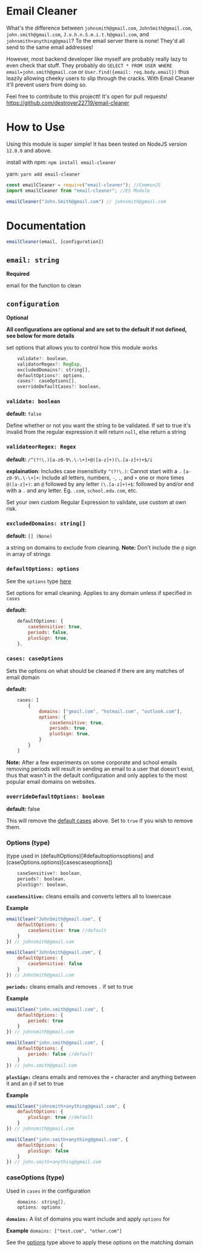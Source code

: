 # Email Cleaner

What's the difference between `johnsmith@gmail.com`, `JohnSmith@gmail.com`, `john.smith@gmail.com`, `J.o.h.n.S.m.i.t.h@gmail.com`, and `johnsmith+anything@gmail`? To the email server there is none! They'd all send to the same email addresses! 

However, most backend developer like myself are probably really lazy to even check that stuff. They probably do `SELECT * FROM USER WHERE email=john.smith@gmail.com` or `User.find({email: req.body.email})` thus leazily allowing cheeky users to slip through the cracks. With Email Cleaner it'll prevent users from doing so.

Feel free to contribute to this projectt! It's open for pull requests!
https://github.com/destroyer22719/email-cleaner

# How to Use

Using this module is super simple! It has been tested on NodeJS version `12.0.0` and above.

install with
npm: `npm install email-cleaner`

yarn: `yarn add email-cleaner`

```javascript
const emailCleaner = require("email-cleaner"); //CommonJS
import emailCleaner from "email-cleaner"; //ES Module

emailCleaner("John.Smith@gmail.com") // johnsmith@gmail.com
```

# Documentation

```javascript
emailCleaner(email, [configuration])
```

## `email: string`
**Required**

email for the function to clean

## `configuration`
**Optional**

**All configurations are optional and are set to the default if not defined, see below for more details**

set options that allows you to control how this module works

```javascript
    validate?: boolean,
    validatorRegex?: RegExp,
    excludedDomains?: string[],
    defaultOptions?: options,
    cases?: caseOptions[],
    overrideDefaultCases?: boolean,

```

### `validate: boolean`

**default:** `false`

Define whether or not you want the string to be validated. If set to true it's invalid from the regular expression it will return `null`, else return a string

### `validateorRegex: Regex`

**default:** `/^(?!\.)[a-z0-9\.\-\+]+@([a-z]+)(\.[a-z]+)+$/i`

**explaination**:
Includes case insensitivity
`^(?!\.)`: Cannot start with a `.`
`[a-z0-9\.\-\+]+`: Include all letters, numbers, `-`, `.`, and `+` one or more times
`@([a-z]+)`: an `@` followed by any letter
`(\.[a-z]+)+$`: followed by and/or end with a `.` and any letter. Eg. `.com`, `school.edu.com`, etc.

Set your own custom Regular Expression to validate, use custom at own risk. 

### `excludedDomains: string[]`

**default:** `[] (None)`

a string on domains to exclude from cleaning. 
**Note:** Don't include the `@` sign in array of strings 

### `defaultOptions: options`
See the `options` type [here](#options-type)

Set options for email cleaning. Applies to any domain unless if specified in `cases`

**default:**
```javascript
    defaultOptions: {
        caseSensitive: true,
        periods: false,
        plusSign: true,
    },
```
### `cases: caseOptions`

Sets the options on what should be cleaned if there are any matches of email domain

**default:**
```javascript
    cases: [
        {
            domains: ["gmail.com", "hotmail.com", "outlook.com"],
            options: {
                caseSensitive: true,
                periods: true,
                plusSign: true,
            }
        }
    ]
```
**Note:** After a few experiments on some corporate and school emails removing periods will result in sending an email to a user that doesn't exist, thus that wasn't in the default configuration and only applies to the most popular email domains on websites.

### `overrideDefaultOptions: boolean`
**default:** false

This will remove the [default cases](#caseoptions-type) above. Set to `true` if you wish to remove them.
### Options (type)
(type used in (defaultOptions)[#defaultoptionsoptions] and (caseOptions.options)[casescaseoptions])
```javascript
    caseSensitive?: boolean,
    periods?: boolean,
    plusSign?: boolean,
```
**`caseSensitive:`**
cleans emails and converts letters all to lowercase

**Example**
```javascript
emailClean("JohnSmith@gmail.com", {
    defaultOptions: {
        caseSensitive: true //default
    }
}) // johnsmith@gmail.com

emailClean("JohnSmith@gmail.com", {
    defaultOptions: {
        caseSensitive: false
    }
}) // JohnSmith@gmail.com
```
**`periods:`**
cleans emails and removes `.` if set to true

**Example**
```javascript
emailClean("john.smith@gmail.com", {
    defaultOptions: {
        periods: true
    }
}) // johnsmith@gmail.com

emailClean("john.smith@gmail.com", {
    defaultOptions: {
        periods: false //default
    }
}) // john.smith@gmail.com
```

**`plusSign:`**
cleans emails and removes the `+` character and anything between it and an `@` if set to true

**Example**
```javascript
emailClean("johnsmith+anything@gmail.com", {
    defaultOptions: {
        plusSign: true //default
    }
}) // johnsmith@gmail.com

emailClean("john.smith+anything@gmail.com", {
    defaultOptions: {
        plusSign: false
    }
}) // john.smith+anything@gmail.com
```

### caseOptions (type)
Used in `cases` in the configuration
```javascript
    domains: string[],
    options: options
```

**`domains:`**
A list of domains you want include and apply `options` for

**Example**
`domains: ["test.com", "other.com"]`


See the [options](#Options-type) type above to apply these options on the matching domain
